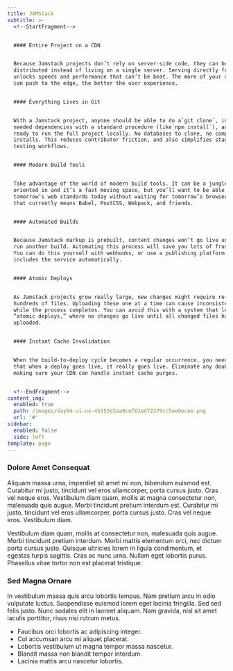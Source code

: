 ```yaml
---
title: JAMStack
subtitle: >-
  <!--StartFragment-->


  #### Entire Project on a CDN


  Because Jamstack projects don’t rely on server-side code, they can be
  distributed instead of living on a single server. Serving directly from a CDN
  unlocks speeds and performance that can’t be beat. The more of your app you
  can push to the edge, the better the user experience.


  #### Everything Lives in Git


  With a Jamstack project, anyone should be able to do a`git clone`, install any
  needed dependencies with a standard procedure (like`npm install`), and be
  ready to run the full project locally. No databases to clone, no complex
  installs. This reduces contributor friction, and also simplifies staging and
  testing workflows.


  #### Modern Build Tools


  Take advantage of the world of modern build tools. It can be a jungle to get
  oriented in and it’s a fast moving space, but you’ll want to be able to use
  tomorrow’s web standards today without waiting for tomorrow’s browsers. And
  that currently means Babel, PostCSS, Webpack, and friends.


  #### Automated Builds


  Because Jamstack markup is prebuilt, content changes won’t go live until you
  run another build. Automating this process will save you lots of frustration.
  You can do this yourself with webhooks, or use a publishing platform that
  includes the service automatically.


  #### Atomic Deploys


  As Jamstack projects grow really large, new changes might require re-deploying
  hundreds of files. Uploading these one at a time can cause inconsistent state
  while the process completes. You can avoid this with a system that lets you do
  “atomic deploys,” where no changes go live until all changed files have been
  uploaded.


  #### Instant Cache Invalidation


  When the build-to-deploy cycle becomes a regular occurrence, you need to know
  that when a deploy goes live, it really goes live. Eliminate any doubt by
  making sure your CDN can handle instant cache purges.


  <!--EndFragment-->
content_img:
  enabled: true
  path: /images/day94-ui-ux-4b353d2aa0cef62ed72279cc5ee0ecee.png
  url: '#'
sidebar:
  enabled: false
  side: left
template: page
---
```


### Dolore Amet Consequat

Aliquam massa urna, imperdiet sit amet mi non, bibendum euismod est. Curabitur mi justo, tincidunt vel eros ullamcorper, porta cursus justo. Cras vel neque eros. Vestibulum diam quam, mollis at magna consectetur non, malesuada quis augue. Morbi tincidunt pretium interdum est. Curabitur mi justo, tincidunt vel eros ullamcorper, porta cursus justo. Cras vel neque eros. Vestibulum diam.

Vestibulum diam quam, mollis at consectetur non, malesuada quis augue. Morbi tincidunt pretium interdum. Morbi mattis elementum orci, nec dictum porta cursus justo. Quisque ultricies lorem in ligula condimentum, et egestas turpis sagittis. Cras ac nunc urna. Nullam eget lobortis purus. Phasellus vitae tortor non est placerat tristique.

### Sed Magna Ornare

In vestibulum massa quis arcu lobortis tempus. Nam pretium arcu in odio vulputate luctus. Suspendisse euismod lorem eget lacinia fringilla. Sed sed felis justo. Nunc sodales elit in laoreet aliquam. Nam gravida, nisl sit amet iaculis porttitor, risus nisi rutrum metus.

* Faucibus orci lobortis ac adipiscing integer.
* Col accumsan arcu mi aliquet placerat.
* Lobortis vestibulum ut magna tempor massa nascetur.
* Blandit massa non blandit tempor interdum.
* Lacinia mattis arcu nascetur lobortis.
